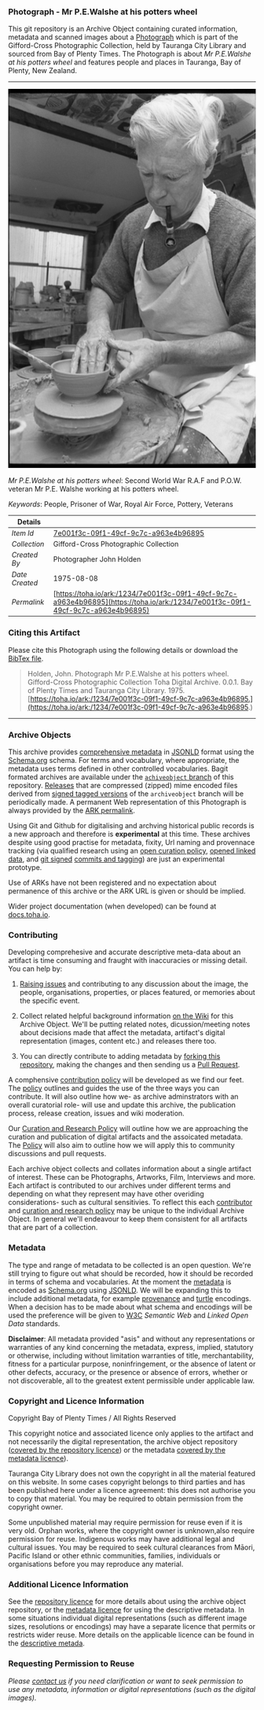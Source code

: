 ### Photograph - Mr P.E.Walshe at his potters wheel

This git repository is an Archive Object containing curated information, metadata and scanned images about a [Photograph](https://toha.io/ark:/1234/7e001f3c-09f1-49cf-9c7c-a963e4b96895) which is part of the Gifford-Cross Photographic Collection, held by Tauranga City Library and sourced from Bay of Plenty Times. The Photograph is about *Mr P.E.Walshe at his potters wheel* and features people and places in Tauranga, Bay of Plenty, New Zealand.

---

![Mr P.E.Walshe at his potters wheel](data/image/7e001f3c-09f1-49cf-9c7c-a963e4b96895.web.large.jpg)

*Mr P.E.Walshe at his potters wheel*: Second World War R.A.F and P.O.W. veteran Mr P.E. Walshe working at his potters wheel.

*Keywords*: People, Prisoner of War, Royal Air Force, Pottery, Veterans

| Details       |         |
| ------------- | -------- |
| *Item Id*     | [7e001f3c-09f1-49cf-9c7c-a963e4b96895](https://toha.io/ark:/1234/7e001f3c-09f1-49cf-9c7c-a963e4b96895) |
| *Collection*  | Gifford-Cross Photographic Collection |
| *Created By*  | Photographer John Holden |
| *Date Created* | 1975-08-08 |
| *Permalink*   | [https://toha.io/ark:/1234/7e001f3c-09f1-49cf-9c7c-a963e4b96895](https://toha.io/ark:/1234/7e001f3c-09f1-49cf-9c7c-a963e4b96895) |

### Citing this Artifact

Please cite this Photograph using the following details or download the [BibTex file](metadata/reference.bib).

> Holden, John. Photograph Mr P.E.Walshe at his potters wheel. Gifford-Cross Photographic Collection Toha Digital Archive. 0.0.1. Bay of Plenty Times and Tauranga City Library. 1975.<br />
  [https://toha.io/ark:/1234/7e001f3c-09f1-49cf-9c7c-a963e4b96895.](https://toha.io/ark:/1234/7e001f3c-09f1-49cf-9c7c-a963e4b96895.)

---

### Archive Objects

This archive provides [comprehensive metadata](metadata/description.json) in [JSONLD](https://www.w3.org/TR/json-ld/) format using the [Schema.org](https://schema.org) schema. For terms and vocabulary, where appropriate, the metadata uses terms defined in other controlled vocabularies. Bagit formated archives are available under the [```achiveobject``` branch](https://github.com/tgalib/ao-7e001f3c-09f1-49cf-9c7c-a963e4b96895/tree/archiveobject) of this repository. [Releases](https://github.com/tgalib/ao-7e001f3c-09f1-49cf-9c7c-a963e4b96895/releases) that are compressed (zipped) mime encoded files derived from [signed tagged versions](https://git-scm.com/book/en/v2/Git-Basics-Tagging) of the ```archiveobject``` branch will be periodically made. A permanent Web representation of this Photograph is always provided by the [ARK permalink](https://toha.io/ark:/1234/7e001f3c-09f1-49cf-9c7c-a963e4b96895).

Using Git and Github for digitalising and archving historical public records is a new approach and therefore is **experimental** at this time. These archives despite using good practise for metadata, fixity, Url naming and provennace tracking (via qualified research using an [open curation policy](POLICY.md), [opened linked data](https://www.w3.org/standards/semanticweb/data), and [git signed](https://git-scm.com/book/en/v2/Git-Tools-Signing-Your-Work) [commits and tagging](https://github.com/blog/2144-gpg-signature-verification)) are just an experimental prototype.

Use of ARKs have not been registered and no expectation about permanence of this archive or the ARK URL is given or should be implied.

Wider project documentation (when developed) can be found at [docs.toha.io](https://docs.toha.io).

### Contributing

Developing comprehesive and accurate descriptive meta-data about an artifact is time consuming and fraught with inaccuracies or missing detail. You can help by:

1. [Raising issues](https://github.com/tgalib/ao-7e001f3c-09f1-49cf-9c7c-a963e4b96895/issues) and contributing to any discussion about the image, the people, organisations, properties, or places featured, or memories about the specific event.

2. Collect related helpful background information [on the Wiki](https://github.com/tgalib/ao-7e001f3c-09f1-49cf-9c7c-a963e4b96895/wiki) for this Archive Object. We'll be putting related notes, dicussion/meeting notes about decisions made that affect the metadata, artifact's digital representation (images, content etc.) and releases there too.

3. You can directly contribute to adding metadata by [forking this repository](https://help.github.com/articles/fork-a-repo/), making the changes and then sending us a [Pull Request](https://help.github.com/articles/creating-a-pull-request/).

A comphensive [contribution policy](CONTRIBUTOR.md) will be developed as we find our feet. The [policy](CONTRIBUTOR.md) outlines and guides the use of the three ways you can contribute. It will also outline how we- as archive adminstrators with an overall curatorial role- will use and update this archive, the publication process, release creation, issues and wiki moderation.

Our [Curation and Research Policy](POLICY.md) will outline how we are approaching the curation and publication of digital artifacts and the assoicated metadata. The [Policy](POLICY.md) will also aim to outline how we will apply this to community discussions and pull requests.

Each archive object collects and collates information about a single artifact of interest. These can be Photographs, Artworks, Film, Interviews and more. Each artifact is contributed to our archives under different terms and depending on what they represent may have other overiding considerations- such as cultural sensitivies. To reflect this each [contributor](CONTRIBUTOR.md) and [curation and research policy](POLICY.md) may be unique to the individual Archive Object. In general we'll endeavour to keep them consistent for all artifacts that are part of a collection.

### Metadata

The type and range of metadata to be collected is an open question. We're still trying to figure out what should be recorded, how it should be recorded in terms of schema and vocabularies. At the moment the [metadata](metadata/description.json) is encoded as [Schema.org](https://schema.org) using [JSONLD](https://www.w3.org/TR/json-ld/). We will be expanding this to include additional metadata, for example [provenance](https://www.w3.org/TR/prov-overview/) and [turtle](https://www.w3.org/TR/turtle/) encodings. When a decision has to be made about what schema and encodings will be used the preference will be given to [W3C](https://www.w3.org) *Semantic Web* and *Linked Open Data* standards.

**Disclaimer**: All metadata provided "as­is" and without any representations or warranties of any kind concerning the metadata, express, implied, statutory or otherwise, including without limitation warranties of title, merchantability, fitness for a particular purpose, non­infringement, or the absence of latent or other defects, accuracy, or the presence or absence of errors, whether or not discoverable, all to the greatest extent permissible under applicable law.

### Copyright and Licence Information

Copyright Bay of Plenty Times / All Rights Reserved

This copyright notice and associated licence only applies to the artifact and not necessarily the digital representation, the archive object repository ([covered by the repository licence](LICENSE.md)) or the metadata [covered by the metadata licence](metadata/LICENSE.md)).

Tauranga City Library does not own the copyright in all the material featured on this website. In some cases copyright belongs to third parties and has been published here under a licence agreement: this does not authorise you to copy that material. You may be required to obtain permission from the copyright owner.

Some unpublished material may require permission for reuse even if it is very old. Orphan works, where the copyright owner is unknown,also require permission for reuse. Indigenous works may have additional legal and cultural issues. You may be required to seek cultural clearances from Māori, Pacific Island or other ethnic communities, families, individuals or organisations before you may reproduce any material.

### Additional Licence Information

See the [repository licence](LICENSE.md) for more details about using the archive object repository, or the [metadata licence](metadata/LICENSE.md) for using the descriptive metadata. In some situations individual digital representations (such as different image sizes, resolutions or encodings) may have a separate licence that permits or restricts wider reuse. More details on the applicable licence can be found in the [descriptive metada](metadata/description.json).

### Requesting Permission to Reuse

*Please [contact us](mailto:licensing+readme@toha.io?subject=Query%20about%20licensing%20Photograph%20-%20Mr%20P.E.Walshe%20at%20his%20potters%20wheel%207e001f3c-09f1-49cf-9c7c-a963e4b96895) if you need clarification or want to seek permission to use any metadata, information or digital representations (such as the digital images).*

